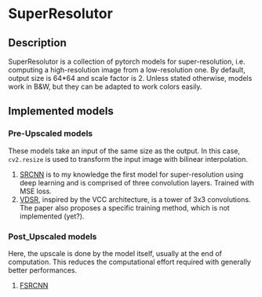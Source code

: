 # SuperResolutor

## Description

SuperResolutor is a collection of pytorch models for super-resolution, i.e. computing a high-resolution image from a low-resolution one.
By default, output size is 64*64 and scale factor is 2. Unless stated otherwise, models work in B&W, but they can be adapted to work colors easily.

## Implemented models

### Pre-Upscaled models
These models take an input of the same size as the output. In this case, `cv2.resize` is used to transform the input image with bilinear interpolation.

1. [SRCNN](https://arxiv.org/abs/1501.00092) is to my knowledge the first model for super-resolution using deep learning and is comprised of three convolution layers. Trained with MSE loss.
2. [VDSR](https://arxiv.org/abs/1511.04587), inspired by the VCC architecture, is a tower of 3x3 convolutions. The paper also proposes a specific training method, which is not implemented (yet?).

### Post_Upscaled models

Here, the upscale is done by the model itself, usually at the end of computation. This reduces the computational effort required with generally better performances.
1. [FSRCNN](https://arxiv.org/abs/1608.00367)